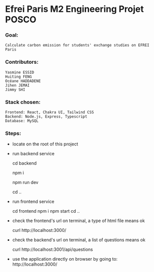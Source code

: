 # Efrei Paris M2 Engineering Projet POSCO

### Goal: 
    
    Calculate carbon emission for students' exchange studies on EFREI Paris

### Contributors: 

    Yasmine ESSID
    Huiting FENG
    Océane HADDADENE
    Jihen JEMAI
    Jimmy SHI

### Stack chosen:

    Frontend: React, Chakra UI, Tailwind CSS
    Backend: Node.js, Express, Typescript
    Database: MySQL


### Steps:
- locate on the root of this project
- run backend service

    
    cd backend

    npm i

    npm run dev

    cd ..

- run frontend service

    cd frontend
    npm i
    npm start
    cd ..

- check the frontend's url on terminal, a type of html file means ok

    curl http://localhost:3000/    

- check the backend's url on terminal, a list of questions means ok

    curl http://localhost:3001/api/questions

- use the application directly on browser by going to: http://localhost:3000/